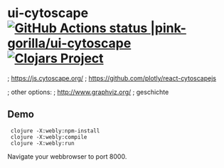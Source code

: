 # ui-cytoscape [![GitHub Actions status |pink-gorilla/ui-cytoscape](https://github.com/pink-gorilla/ui-cytoscape/workflows/CI/badge.svg)](https://github.com/pink-gorilla/ui-cytoscape/actions?workflow=CI)[![Clojars Project](https://img.shields.io/clojars/v/org.pinkgorilla/ui-cytoscape.svg)](https://clojars.org/org.pinkgorilla/ui-cytoscape)


; https://js.cytoscape.org/
; https://github.com/plotly/react-cytoscapejs

; other options:
; http://www.graphviz.org/
; geschichte


## Demo

```
 clojure -X:webly:npm-install
 clojure -X:webly:compile
 clojure -X:webly:run
```

Navigate your webbrowser to port 8000. 





